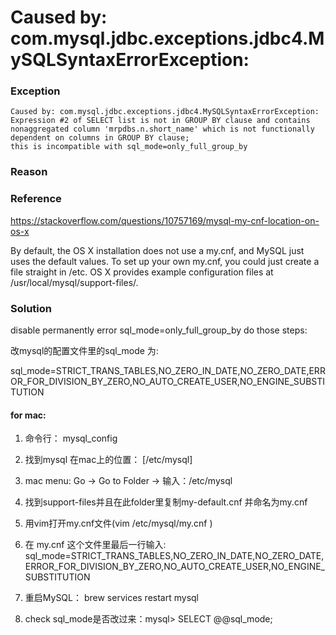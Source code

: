 # Caused by: com.mysql.jdbc.exceptions.jdbc4.MySQLSyntaxErrorException: 


### Exception

```aidl
Caused by: com.mysql.jdbc.exceptions.jdbc4.MySQLSyntaxErrorException: 
Expression #2 of SELECT list is not in GROUP BY clause and contains nonaggregated column 'mrpdbs.n.short_name' which is not functionally dependent on columns in GROUP BY clause; 
this is incompatible with sql_mode=only_full_group_by
```

### Reason


### Reference

https://stackoverflow.com/questions/10757169/mysql-my-cnf-location-on-os-x

By default, the OS X installation does not use a my.cnf, and MySQL just uses the default values. To set up your own my.cnf, you could just create a file straight in /etc.
OS X provides example configuration files at /usr/local/mysql/support-files/.



### Solution

disable permanently error sql_mode=only_full_group_by do those steps:

改mysql的配置文件里的sql_mode 为:

sql_mode=STRICT_TRANS_TABLES,NO_ZERO_IN_DATE,NO_ZERO_DATE,ERROR_FOR_DIVISION_BY_ZERO,NO_AUTO_CREATE_USER,NO_ENGINE_SUBSTITUTION



#### for mac:

1.  命令行： mysql_config
  
2.  找到mysql 在mac上的位置： [/etc/mysql]
  
3.  mac menu: Go -> Go to Folder -> 输入：/etc/mysql
  
4.  找到support-files并且在此folder里复制my-default.cnf 并命名为my.cnf
  
5.  用vim打开my.cnf文件(vim /etc/mysql/my.cnf )
  
6.  在 my.cnf 这个文件里最后一行输入: sql_mode=STRICT_TRANS_TABLES,NO_ZERO_IN_DATE,NO_ZERO_DATE,ERROR_FOR_DIVISION_BY_ZERO,NO_AUTO_CREATE_USER,NO_ENGINE_SUBSTITUTION
  
7.  重启MySQL： brew services restart mysql
  
8.  check sql_mode是否改过来：mysql> SELECT @@sql_mode;

